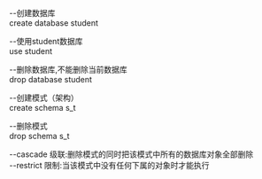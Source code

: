 --创建数据库  
create database student  

--使用student数据库  
use student  

--删除数据库,不能删除当前数据库  
drop database student  

--创建模式（架构）  
create schema s_t  

--删除模式  
drop schema s_t  

--cascade  级联:删除模式的同时把该模式中所有的数据库对象全部删除   
--restrict 限制:当该模式中没有任何下属的对象时才能执行  
